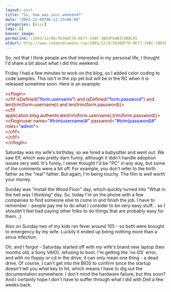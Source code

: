 ```yaml
---
layout: post
title: "So, how was your weekend?"
date: "2003-12-08T06:12:33+06:00"
categories: [misc]
tags: []
banner_image: 
permalink: /2003/12/08/5636DF7D-0E77-34BC-1B03F64B3C9BAC85
oldurl: http://www.raymondcamden.com/2003/12/8/5636DF7D-0E77-34BC-1B03F64B3C9BAC85
---
```


So, not that I think people are <i>that</i> interested in my personal life, I thought I'd share a bit about what I did this weekend.

Friday I had a few minutes to work on the blog, so I added color coding to code samples. This isn't in the zip yet but will be in the RC when it is released sometime soon. Here is an example:

<div class="code"><FONT COLOR=MAROON>&lt;cflogin></FONT><br>
	<FONT COLOR=MAROON>&lt;cfif isDefined(<FONT COLOR=BLUE>"form.username"</FONT>) and isDefined(<FONT COLOR=BLUE>"form.password"</FONT>) and len(trim(form.username)) and len(trim(form.password))></FONT><br>
		<FONT COLOR=MAROON>&lt;cfif application.blog.authenticate(trim(form.username),trim(form.password))></FONT><br>
			<FONT COLOR=MAROON>&lt;cfloginuser name=<FONT COLOR=BLUE>"#trim(username)#"</FONT> password=<FONT COLOR=BLUE>"#trim(password)#"</FONT> roles=<FONT COLOR=BLUE>"admin"</FONT>></FONT><br>
		<FONT COLOR=MAROON>&lt;/cfif></FONT><br>
	<FONT COLOR=MAROON>&lt;/cfif></FONT><br>
<FONT COLOR=MAROON>&lt;/cflogin></FONT></div>

Saturday was my wife's birthday, so we hired a babysitter and went out. We saw Elf, which was pretty darn funny, although it didn't handle adoption issues very well. It's funny, I never thought I'd be "PC" in any way, but some of the comments were a bit off. For example, you don't refer to the birth father as the "real" father. But again, I'm being touchy. The film is <i>well</i> worth your money.

Sunday was "Install the Wood Floor" day, which quickly turned into "What in the hell was I thinking" day. So, today I'm on the phone with a few companies to find someone else to come in and finish the job. I have to remember - people pay me to do what I consider to be very easy stuff... so I shouldn't feel bad paying other folks to do things that are probably easy for them. ;)

Also on Sunday two of my kids ran fever around 105 - so both were brought to emergency by my wife. Luckily it ended up being nothing more than a sinus infection. 

Oh, and I forgot - Saturday started off with my wife's brand new laptop (two months old, a Sony VAIO), refusing to boot. I'm getting the 'no OS' error, and with no floppy or cd in the drive, it can only mean one thing - a dead drive. Of course, I can't get into the BIOS to confirm since the startup doesn't tell you what key to hit, which means I have to dig out the documentation somewhere. I don't mind the hardware failure, but this soon? And I certainly hope I don't have to suffer through what I did with Dell a few weeks back.